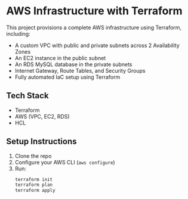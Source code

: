 # AWS Infrastructure with Terraform

This project provisions a complete AWS infrastructure using Terraform, including:
- A custom VPC with public and private subnets across 2 Availability Zones
- An EC2 instance in the public subnet
- An RDS MySQL database in the private subnets
- Internet Gateway, Route Tables, and Security Groups
- Fully automated IaC setup using Terraform

## Tech Stack
- Terraform
- AWS (VPC, EC2, RDS)
- HCL

## Setup Instructions

1. Clone the repo
2. Configure your AWS CLI (`aws configure`)
3. Run:
   ```bash
   terraform init
   terraform plan
   terraform apply
